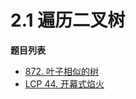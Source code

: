 # 2.1 遍历二叉树

**题目列表**

- [872. 叶子相似的树](https://leetcode.cn/problems/leaf-similar-trees/description/)
- [LCP 44. 开幕式焰火](https://leetcode.cn/problems/sZ59z6/description/)
